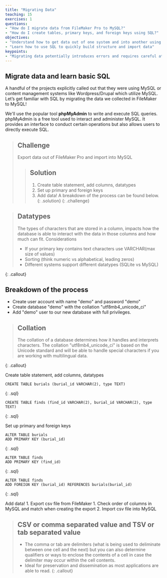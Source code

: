 ```yaml
---
title: "Migrating Data"
teaching: 15
exercises: 1
questions:
- "How do I migrate data from FileMaker Pro to MySQL?"
- "How do I create tables, primary keys, and foreign keys using SQL?"
objectives:
- "Understand how to get data out of one system and into another using your data model"
- "Learn how to use SQL to quickly build structure and import data"
keypoints:
- "Migrating data potentially introduces errors and requires careful attention." 
---
```


## Migrate data and learn basic SQL
A handful of the projects explicitly called out that they were using MySQL or content management systems like Wordpress/Drupal which utilize MySQL. Let’s get familiar with SQL by migrating the data we collected in FileMaker to MySQL! 

We'll use the popular tool **phpMyAdmin** to write and execute SQL queries. phpMyAdmin is a free tool used to interact and administer MySQL. It provides an interface to conduct certain operations but also allows users to directly execute SQL. 

> ## Challenge
> Export data out of FileMaker Pro and import into MySQL
>
> > ## Solution
> > 1. Create table statement, add columns, datatypes
> > 2. Set up primary and foreign keys
> > 3. Add data!
> > A breakdown of the process can be found below.
> {: .solution}
{: .challenge}

> ## Datatypes
> The types of characters that are stored in a column, impacts how the database is able to interact with the data in those columns and how much can fit.
> Considerations
> * If your primary key contains text characters use VARCHAR(max size of values)
> * Sorting (think numeric vs alphabetical, leading zeros)
> * Different systems support different datatypes (SQLite vs MySQL)
> 
{: .callout}

## Breakdown of the process
* Create user account with name "demo" and password "demo"
* Create database "demo" with the collation "utf8mb4_unicode_ci"
* Add "demo" user to our new database with full privileges. 

> ## Collation
> The collation of a database determines how it handles and interprets characters. The collation "utf8mb4_unicode_ci" is based on the Unicode standard and will be able to handle special characters if you are working with multilingual data. 
> 
{: .callout}

Create table statement, add columns, datatypes

~~~
CREATE TABLE burials (burial_id VARCHAR(2), type TEXT)
~~~
{: .sql}

~~~
CREATE TABLE finds (find_id VARCHAR(2), burial_id VARCHAR(2), type TEXT)
~~~
{: .sql}

Set up primary and foreign keys

~~~
ALTER TABLE burials
ADD PRIMARY KEY (burial_id)
~~~
{: .sql}

~~~
ALTER TABLE finds
ADD PRIMARY KEY (find_id)
~~~
{: .sql}

~~~
ALTER TABLE finds
ADD FOREIGN KEY (burial_id) REFERENCES burials(burial_id)
~~~
{: .sql}


Add data!
    1. Export csv file from FileMaker
        1. Check order of columns in MySQL and match when creating the export
    2. Import csv file into MySQL

> ## CSV or comma separated value and TSV or tab separated value
> * The comma or tab are delimiters (what is being used to deliminate between one cell and the next) but you can also determine qualifiers or ways to enclose the contents of a cell in case the delimiter may occur within the cell contents. 
> * Ideal for preservation and dissemination as most applications are able to read.
{: .callout}
